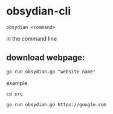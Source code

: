 # obsydian-cli

```
obsydian <command>
```
in the command line

## download webpage:
```
go run obsydian.go "website name"
```
example 
```
cd src
```
``` 
go run obsydian.go https://google.com
```
